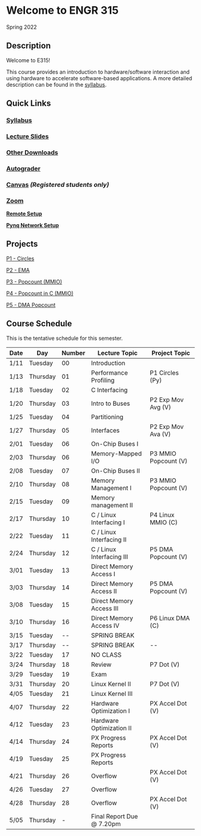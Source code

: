 # Welcome to ENGR 315 

Spring 2022

## Description 

Welcome to E315!  

This course provides an introduction to hardware/software interaction and using
hardware to accelerate software-based
applications. A more detailed description can be found in the
[syllabus](syllabus).

## Quick Links

### [Syllabus](syllabus.md)

### [Lecture Slides](https://github.com/engr315/lecture_slides) 

### [Other Downloads](https://github.com/Engr315/downloads) 

### [Autograder](https://autograder.sice.indiana.edu)

### [Canvas](https://iu.instructure.com/courses/2034331) _(Registered students only)_

<!-- ### [Slack](https://engr315.slack.com)  -->

### [Zoom](https://iu.zoom.us/j/82546848629)

**[Remote Setup](https://uisapp2.iu.edu/confluence-prd/pages/viewpage.action?pageId=280461906)**

**[Pynq Network Setup](https://docs.google.com/document/d/1i-IbmVQ2isauEg50CN2s8E3xESR1mAaM4FTGclJopJ0)**

## Projects

[P1 -
Circles](https://docs.google.com/document/d/19RJuI36xUifk_I7YlBeY-k063Gj4gJEuyoTRnWqXUlA/edit)

[P2 -
EMA](https://docs.google.com/document/d/1cfBDzoIlD9y3EHx-0Q9YKQ-T1hPvglZrRkxLdxBoPe4)

[P3 - Popcount (MMIO)
](https://docs.google.com/document/d/1wziNgmpn2tVlY3KJ_S0K1H8Fy0uqwUYXsahNDnxYBY0)

[P4 - Popcount in C
(MMIO)](https://docs.google.com/document/d/1a8_Wcze2owN2ul_ciEN7DqSM9JZB1u1Sy--n0qr1EiQ)

[P5 - DMA Popcount](https://docs.google.com/document/d/1iBitsh12hDeSGUTO_jiZeCMJVmmj8hG7AxZ9hmOcjGU)

<!--
[P5 - Dot Product
](https://docs.google.com/document/d/1T3A0i9VGbKmthQHFEh_VQp2VmV2zO4Fyx23BCP6mLYk)

[P6 - Accel Dot
](https://docs.google.com/document/d/1HjL1aAhHEbYOBpOYRTyEmPGJ3vP-4qZ5IslJoXBLhhk)
-->

<!-- 
SP'2021
[P2 - Correlation](https://docs.google.com/document/d/1OnPW7GvSvcdtVuDCgDzKF1uvwplZkn-wKnNfx14_LTQ)
-->

<!--
SP'2020
[P1 - Blinking LEDs](https://docs.google.com/document/d/1WEp6INc_Z_96oKV1LKEZmKhYWgL1gWm5W6eo9B1y3hA)
[P2 - Mega Multiply](https://docs.google.com/document/d/1f7u7QJJ32AM1liW9sximbdjBCLsJNu3DhcO3tE-Fcyc)
[P3 - Exp. Moving Average](https://docs.google.com/document/d/1e9pKW8jmkTzBqklJmH242OeL7Ld5hEkfb25EU77XLDM)
[P4 - Bitcounting](https://docs.google.com/document/d/1RNPc4r2bKhwEj0n96p_kqQbENdzikBAGi6dRorFOlvU)
[PX - Accelerating Machine Learning](https://docs.google.com/document/d/1UphnXadOCnuIDnqv7KrRn8DV3CH7Q90x0BT59jAW-FI) 
-->

## Course Schedule

This is the tentative schedule for this semester.
                                                        
| Date  |   Day     | Number| Lecture Topic             |  Project Topic        | 
| --    |  -----    | --    |  -----                    |     -----             | 
| 1/11  | Tuesday   | 00    | Introduction              |                       |
| 1/13  | Thursday  | 01    | Performance Profiling     | P1 Circles (Py)       |
| 1/18  | Tuesday   | 02    | C Interfacing             |                       |
| 1/20  | Thursday  | 03    | Intro to Buses            | P2 Exp Mov Avg (V)    | 
| 1/25  | Tuesday   | 04    | Partitioning              |                       |
| 1/27  | Thursday  | 05    | Interfaces                | P2 Exp Mov Ava (V)    |
| 2/01  | Tuesday   | 06    | On-Chip Buses I           |                       |
| 2/03  | Thursday  | 06    | Memory-Mapped I/O         | P3  MMIO Popcount (V) |
| 2/08  | Tuesday   | 07    | On-Chip Buses II          |                       |
| 2/10  | Thursday  | 08    | Memory Management I       | P3  MMIO Popcount (V) |
| 2/15  | Tuesday   | 09    | Memory management II      |                       |   
| 2/17  | Thursday  | 10    | C / Linux Interfacing I   | P4 Linux MMIO (C)     |
| 2/22  | Tuesday   | 11    | C / Linux Interfacing II  |                       |
| 2/24  | Thursday  | 12    | C / Linux Interfacing III | P5 DMA Popcount (V)   |
| 3/01  | Tuesday   | 13    | Direct Memory Access I    |                       |
| 3/03  | Thursday  | 14    | Direct Memory Access II   | P5 DMA Popcount (V)   |
| 3/08  | Tuesday   | 15    | Direct Memory Access III  |                       |    
| 3/10  | Thursday  | 16    | Direct Memory Access IV   | P6 Linux DMA (C)      |
| 3/15  | Tuesday   | --    | SPRING BREAK              |                       |
| 3/17  | Thursday  | --    | SPRING BREAK              | --                    |
| 3/22  | Tuesday   | 17    | NO CLASS                  |                       |
| 3/24  | Thursday  | 18    | Review                    | P7 Dot (V)            |
| 3/29  | Tuesday   | 19    | Exam                      |                       |
| 3/31  | Thursday  | 20    | Linux Kernel II           | P7 Dot (V)            |
| 4/05  | Tuesday   | 21    | Linux Kernel III          |                       |
| 4/07  | Thursday  | 22    | Hardware Optimization I   | PX Accel Dot (V)      |
| 4/12  | Tuesday   | 23    | Hardware Optimization II  |                       |
| 4/14  | Thursday  | 24    | PX Progress Reports       | PX Accel Dot (V)      |
| 4/19  | Tuesday   | 25    | PX Progress Reports       |                       |
| 4/21  | Thursday  | 26    | Overflow                  | PX Accel Dot (V)      | 
| 4/26  | Tuesday   | 27    | Overflow                  |                       | 
| 4/28  | Thursday  | 28    | Overflow                  | PX Accel Dot (V)      |
| 5/05  | Thursday  | -     | Final Report Due @ 7.20pm |                       | 
